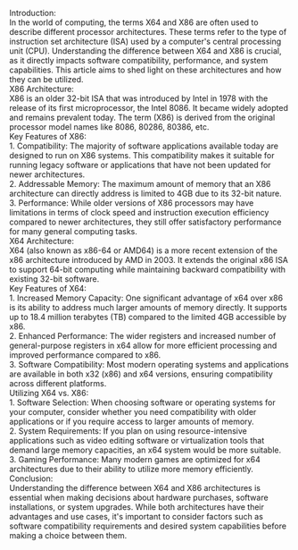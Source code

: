 Introduction:<br>In the world of computing, the terms X64 and X86 are often used to describe different processor architectures. These terms refer to the type of instruction set architecture (ISA) used by a computer's central processing unit (CPU). Understanding the difference between X64 and X86 is crucial, as it directly impacts software compatibility, performance, and system capabilities. This article aims to shed light on these architectures and how they can be utilized.<br>X86 Architecture:<br>X86 is an older 32-bit ISA that was introduced by Intel in 1978 with the release of its first microprocessor, the Intel 8086. It became widely adopted and remains prevalent today. The term (X86) is derived from the original processor model names like 8086, 80286, 80386, etc.<br>Key Features of X86:<br>1. Compatibility: The majority of software applications available today are designed to run on X86 systems. This compatibility makes it suitable for running legacy software or applications that have not been updated for newer architectures.<br>2. Addressable Memory: The maximum amount of memory that an X86 architecture can directly address is limited to 4GB due to its 32-bit nature.<br>3. Performance: While older versions of X86 processors may have limitations in terms of clock speed and instruction execution efficiency compared to newer architectures, they still offer satisfactory performance for many general computing tasks.<br>X64 Architecture:<br>X64 (also known as x86-64 or AMD64) is a more recent extension of the x86 architecture introduced by AMD in 2003. It extends the original x86 ISA to support 64-bit computing while maintaining backward compatibility with existing 32-bit software.<br>Key Features of X64:<br>1. Increased Memory Capacity: One significant advantage of x64 over x86 is its ability to address much larger amounts of memory directly. It supports up to 18.4 million terabytes (TB) compared to the limited 4GB accessible by x86.<br>2. Enhanced Performance: The wider registers and increased number of general-purpose registers in x64 allow for more efficient processing and improved performance compared to x86.<br>3. Software Compatibility: Most modern operating systems and applications are available in both x32 (x86) and x64 versions, ensuring compatibility across different platforms.<br>Utilizing X64 vs. X86:<br>1. Software Selection: When choosing software or operating systems for your computer, consider whether you need compatibility with older applications or if you require access to larger amounts of memory.<br>2. System Requirements: If you plan on using resource-intensive applications such as video editing software or virtualization tools that demand large memory capacities, an x64 system would be more suitable.<br>3. Gaming Performance: Many modern games are optimized for x64 architectures due to their ability to utilize more memory efficiently.<br>Conclusion:<br>Understanding the difference between X64 and X86 architectures is essential when making decisions about hardware purchases, software installations, or system upgrades. While both architectures have their advantages and use cases, it's important to consider factors such as software compatibility requirements and desired system capabilities before making a choice between them.
